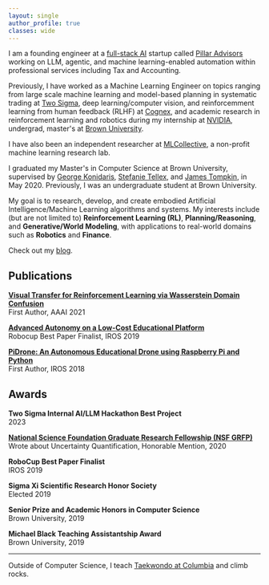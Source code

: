```yaml
---
layout: single
author_profile: true
classes: wide
---
```


I am a founding engineer at a [full-stack AI](https://www.ycombinator.com/rfs#full-stack-ai) startup called [Pillar Advisors](https://www.pillar-advisors.com/) working on LLM, agentic, and machine learning-enabled automation within professional services including Tax and Accounting.

Previously, I have worked as a Machine Learning Engineer on topics ranging from large scale machine learning and model-based planning in systematic trading at [Two Sigma](https://www.twosigma.com/),  deep learning/computer vision, and reinforcemment learning from human feedback (RLHF) at [Cognex](https://www.cognex.com/), and academic research in reinforcement learning and robotics during my internship at [NVIDIA](https://www.nvidia.com/en-us/), undergrad, master's at [Brown University](http://bigai.cs.brown.edu).

I have also been an independent researcher at [MLCollective](http://mlcollective.org/), a non-profit machine learning research lab.

I graduated my Master's in Computer Science at Brown University, supervised by [George Konidaris](https://cs.brown.edu/people/gdk/), [Stefanie Tellex](https://cs.brown.edu/people/stellex/), and [James Tompkin](http://jamestompkin.com/), in May 2020. Previously, I was an undergraduate student at Brown University.

My goal is to research, develop, and create embodied Artificial Intelligence/Machine Learning algorithms and systems. My interests include (but are not limited to) **Reinforcement Learning (RL)**, **Planning/Reasoning**, and **Generative/World Modeling**, with applications to real-world domains such as **Robotics** and **Finance**.

Check out my [blog](https://medium.com/@thosehippos).

## Publications

[**Visual Transfer for Reinforcement Learning via Wasserstein Domain Confusion**](https://scholar.google.com/citations?view_op=view_citation&hl=en&user=380VVtUAAAAJ&citation_for_view=380VVtUAAAAJ:UeHWp8X0CEIC)  
First Author, AAAI 2021

[**Advanced Autonomy on a Low-Cost Educational Platform**](https://arxiv.org/abs/1910.03516)  
Robocup Best Paper Finalist, IROS 2019

[**PiDrone: An Autonomous Educational Drone using Raspberry Pi and Python**](http://h2r.cs.brown.edu/wp-content/uploads/pidrone18.pdf)  
First Author, IROS 2018

## Awards

**Two Sigma Internal AI/LLM Hackathon Best Project**  
2023

[**National Science Foundation Graduate Research Fellowship (NSF GRFP)**](https://www.nsf.gov/funding/opportunities/grfp-nsf-graduate-research-fellowship-program)  
Wrote about Uncertainty Quantification, Honorable Mention, 2020

**RoboCup Best Paper Finalist**  
IROS 2019

**Sigma Xi Scientific Research Honor Society**  
Elected 2019

**Senior Prize and Academic Honors in Computer Science**  
Brown University, 2019

**Michael Black Teaching Assistantship Award**  
Brown University, 2019

---

Outside of Computer Science, I teach [Taekwondo at Columbia](https://www.instagram.com/cutaekwondo/) and climb rocks. 

